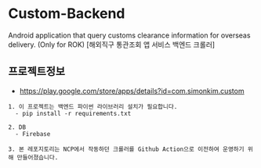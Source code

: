 # Custom-Backend

Android application that query customs clearance information for overseas delivery. (Only for ROK)
[해외직구 통관조회 앱 서비스 백엔드 크롤러]

## 프로젝트정보

- https://play.google.com/store/apps/details?id=com.simonkim.custom

```
1. 이 프로젝트는 백엔드 파이썬 라이브러리 설치가 필요합니다.
  - pip install -r requirements.txt

2. DB
  - Firebase
  
3. 본 레포지토리는 NCP에서 작동하던 크롤러를 Github Action으로 이전하여 운영하기 위해 만들어졌습니다.
```
